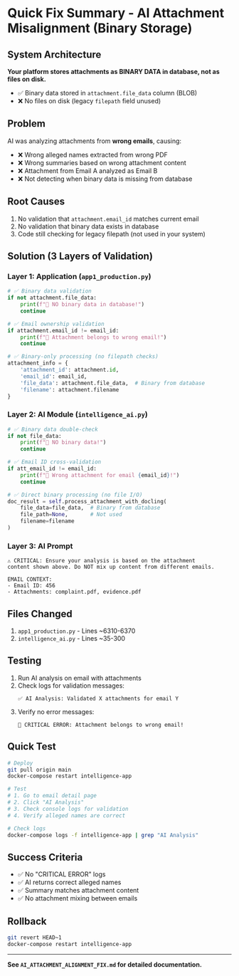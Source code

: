 # Quick Fix Summary - AI Attachment Misalignment (Binary Storage)

## System Architecture
**Your platform stores attachments as BINARY DATA in database, not as files on disk.**
- ✅ Binary data stored in `attachment.file_data` column (BLOB)
- ❌ No files on disk (legacy `filepath` field unused)

## Problem
AI was analyzing attachments from **wrong emails**, causing:
- ❌ Wrong alleged names extracted from wrong PDF
- ❌ Wrong summaries based on wrong attachment content
- ❌ Attachment from Email A analyzed as Email B
- ❌ Not detecting when binary data is missing from database

## Root Causes
1. No validation that `attachment.email_id` matches current email
2. No validation that binary data exists in database
3. Code still checking for legacy filepath (not used in your system)

## Solution (3 Layers of Validation)

### Layer 1: Application (`app1_production.py`)
```python
# ✅ Binary data validation
if not attachment.file_data:
    print(f"🚨 NO binary data in database!")
    continue

# ✅ Email ownership validation
if attachment.email_id != email_id:
    print(f"🚨 Attachment belongs to wrong email!")
    continue

# ✅ Binary-only processing (no filepath checks)
attachment_info = {
    'attachment_id': attachment.id,
    'email_id': email_id,
    'file_data': attachment.file_data,  # Binary from database
    'filename': attachment.filename
}
```

### Layer 2: AI Module (`intelligence_ai.py`)
```python
# ✅ Binary data double-check
if not file_data:
    print(f"🚨 NO binary data!")
    continue

# ✅ Email ID cross-validation
if att_email_id != email_id:
    print(f"🚨 Wrong attachment for email {email_id}!")
    continue

# ✅ Direct binary processing (no file I/O)
doc_result = self.process_attachment_with_docling(
    file_data=file_data,  # Binary from database
    file_path=None,       # Not used
    filename=filename
)
```

### Layer 3: AI Prompt
```
⚠️ CRITICAL: Ensure your analysis is based on the attachment 
content shown above. Do NOT mix up content from different emails.

EMAIL CONTEXT:
- Email ID: 456
- Attachments: complaint.pdf, evidence.pdf
```

## Files Changed
1. `app1_production.py` - Lines ~6310-6370
2. `intelligence_ai.py` - Lines ~35-300

## Testing
1. Run AI analysis on email with attachments
2. Check logs for validation messages:
   ```
   ✅ AI Analysis: Validated X attachments for email Y
   ```
3. Verify no error messages:
   ```
   🚨 CRITICAL ERROR: Attachment belongs to wrong email!
   ```

## Quick Test
```bash
# Deploy
git pull origin main
docker-compose restart intelligence-app

# Test
# 1. Go to email detail page
# 2. Click "AI Analysis"
# 3. Check console logs for validation
# 4. Verify alleged names are correct

# Check logs
docker-compose logs -f intelligence-app | grep "AI Analysis"
```

## Success Criteria
- ✅ No "CRITICAL ERROR" logs
- ✅ AI returns correct alleged names
- ✅ Summary matches attachment content
- ✅ No attachment mixing between emails

## Rollback
```bash
git revert HEAD~1
docker-compose restart intelligence-app
```

---

**See `AI_ATTACHMENT_ALIGNMENT_FIX.md` for detailed documentation.**
